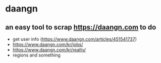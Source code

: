 daangn
=
an easy tool to scrap https://daangn.com
to do
-
* get user info (https://www.daangn.com/articles/451541737)
* https://www.daangn.com/kr/jobs/
* https://www.daangn.com/kr/realty/
* regions and something
